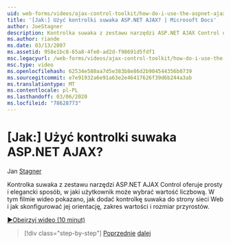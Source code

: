 ```yaml
---
uid: web-forms/videos/ajax-control-toolkit/how-do-i-use-the-aspnet-ajax-slider-control
title: '[Jak:] Użyć kontrolki suwaka ASP.NET AJAX? | Microsoft Docs'
author: JoeStagner
description: Kontrolka suwaka z zestawu narzędzi ASP.NET AJAX Control oferuje prosty i elegancki sposób, w jaki użytkownik może wybrać wartość liczbową. W tym filmie wideo pokazano, jak usługi AD...
ms.author: riande
ms.date: 03/13/2007
ms.assetid: 958e1bc8-65a8-4fe0-ad2d-f98691d5fdf1
msc.legacyurl: /web-forms/videos/ajax-control-toolkit/how-do-i-use-the-aspnet-ajax-slider-control
msc.type: video
ms.openlocfilehash: 62534e580aa7d5e383b8e86d2b904544356b0739
ms.sourcegitcommit: e7e91932a6e91a63e2e46417626f39d6b244a3ab
ms.translationtype: MT
ms.contentlocale: pl-PL
ms.lasthandoff: 03/06/2020
ms.locfileid: "78628773"
---
```

# <a name="how-do-i-use-the-aspnet-ajax-slider-control"></a>[Jak:] Użyć kontrolki suwaka ASP.NET AJAX?

Jan [Stagner](https://github.com/JoeStagner)

Kontrolka suwaka z zestawu narzędzi ASP.NET AJAX Control oferuje prosty i elegancki sposób, w jaki użytkownik może wybrać wartość liczbową. W tym filmie wideo pokazano, jak dodać kontrolkę suwaka do strony sieci Web i jak skonfigurować jej orientację, zakres wartości i rozmiar przyrostów.

[&#9654;Obejrzyj wideo (10 minut)](https://channel9.msdn.com/Blogs/ASP-NET-Site-Videos/how-do-i-use-the-aspnet-ajax-slider-control)

> [!div class="step-by-step"]
> [Poprzednie](how-do-i-use-the-aspnet-ajax-confirmbutton-extender.md)
> [dalej](how-do-i-use-the-aspnet-ajax-autocomplete-control.md)
